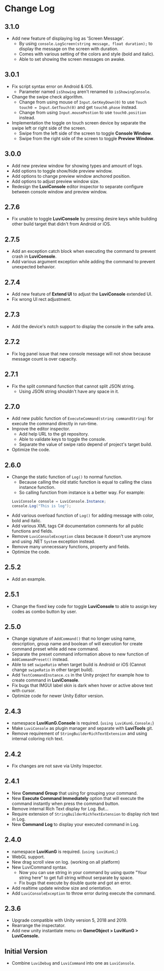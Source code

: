# Change Log

## 3.1.0

- Add new feature of displaying log as 'Screen Message'.
  - By using `console.LogScreen(string message, float duration);` to display the message on the screen with duration.
  - Comes with various setting of the colors and style (bold and italic).
  - Able to set showing the screen messages on awake.

## 3.0.1

- Fix script syntax error on Android & iOS.
  - Parameter named `isShowing` aren't renamed to `isShowingConsole`.
- Change the swipe check algorithm.
  - Change from using mouse of `Input.GetKeyDown(0)` to use `Touch touch0 = Input.GetTouch(0)` and get `touch0.phase` instead.
  - Change from using `Input.mousePostion` to use `touch0.position` instead.
- Implementation the toggle on touch screen device by separate the swipe left or right side of the screen.
  - Swipe from the left side of the screen to toggle **Console Window**.
  - Swipe from the right side of the screen to toggle **Preview Window**.

## 3.0.0

- Add new preview window for showing types and amount of logs.
- Add options to toggle show/hide preview window.
- Add options to change preview window anchored position.
- Add options to adjust preview window size.
- Redesign the **LuviConsole** editor inspector to separate configure between console window and preview window.

## 2.7.6

- Fix unable to toggle **LuviConsole** by pressing desire keys while building other build target that didn't from Android or iOS.

## 2.7.5

- Add an exception catch block when executing the command to prevent crash in **LuviConsole**.
- Add various argument exception while adding the command to prevent unexpected behavior.

## 2.7.4

- Add new feature of **Extend UI** to adjust the **LuviConsole** extended UI.
- Fix wrong UI rect adjustment.

## 2.7.3

- Add the device's notch support to display the console in the safe area.

## 2.7.2

- Fix log panel issue that new console message will not show because  message count is over capacity.

## 2.7.1

- Fix the split command function that cannot split JSON string.
  - Using JSON string shouldn't have any space in it.

## 2.7.0

- Add new public function of `ExecuteCommand(string commandString)` for execute the command directly in run-time.
- Improve the editor inspector.
  - Add help URL to the git repository.
  - Able to validate keys to toggle the console.
  - Separate the value of swipe ratio depend of project's target build.
- Optimize the code.

## 2.6.0

- Change the static function of `Log()` to normal function.
  - Because calling the old static function is equal to calling the class instance function.
  - So calling function from instance is a better way. For example:
  ```csharp
  LuviConsole console = LuviConsole.Instance;
  console.Log("This is log");
  ```
- Add various overload function of `Log()` for adding message with color, bold and italic.
- Add various XML tags C# documentation comments for all public functions and fields.
- Remove `LuviConsoleException` class because it doesn't use anymore and  using .NET `System` exception instead.
- Remove many unnecessary functions, property and fields.
- Optimize the code.

## 2.5.2

- Add an example.

## 2.5.1

- Change the fixed key code for toggle **LuviConsole** to able to assign key codes as combo button by user.

## 2.5.0

- Change signature of `AddCommand()` that no longer using name, description, group name and boolean of will execution for create command preset while add new command.
- Separate the preset command information above to new function of `AddCommandPreset()` instead.
- Able to set `swipeRatio` when target build is Android or iOS (Cannot change `swipeRatio` in other target build).
- Add `TestCommandInstance.cs` in the Unity project for example how to create command in **LuviConsole**.
- Fix bugs that IMGUI label skin is dark when hover or active above text with cursor.
- Optimize code for newer Unity Editor version.

## 2.4.3

- namespace **LuviKunG.Console** is required. (`using LuviKunG.Console;`)
- Make `LuviConsole` as plugin manager and separate with **LuviTools** git.
- Remove requirement of `StringBuilderRichTextExtension` and using internal coloring rich text.

## 2.4.2

- Fix changes are not save via Unity Inspector.

## 2.4.1

- New **Command Group** that using for grouping your command.
- New **Execute Command Immediately** option that will execute the command instantly when press the command button.
- Remove internal Rich Text display for Log. But...
- Require extension of `StringBuilderRichTextExtension` to display rich text in Log.
- New **Command Log** to display your executed command in Log.

## 2.4.0

- namespace **LuviKunG** is required. (`using LuviKunG;`)
- WebGL support.
- New drag scroll view on log. (working on all platform)
- New LuviCommand syntax.
    - Now you can use string in your command by using quote "Your string here" to get full string without serparate by space.
    - Fix bugs that execute by double quote and got an error.
- Add realtime update window size and orientation.
- Add `LuviConsoleException` to throw error during execute the command.

## 2.3.6

- Upgrade compatible with Unity version 5, 2018 and 2019.
- Rearrange the inspectator.
- Add new unity instantiate menu on **GameObject > LuviKunG > LuviConsole.**

## Initial Version

- Combine `LuviDebug` and `LuviCommand` into one as `LuviConsole`.